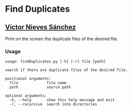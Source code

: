 # Find Duplicates

## [Víctor Nieves Sánchez](https://twitter.com/VictorNS69)

Print on the screen the duplicate files of the desired file.

### Usage
```
usage: findDuplicates.py [-h] [-r] file [path]

search if there are duplicate files of the desired file.

positional arguments:
  file             file name
  path             source path

optional arguments:
  -h, --help       show this help message and exit
  -r, --recursive  search into directories
```
